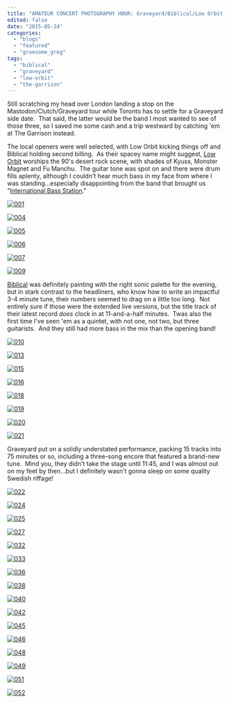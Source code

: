 ```yaml
---
title: "AMATEUR CONCERT PHOTOGRAPHY HOUR: Graveyard/Biblical/Low Orbit @ The Garrison, May 22, 2015"
edited: false
date: "2015-05-24"
categories:
  - "blogs"
  - "featured"
  - "gruesome_greg"
tags:
  - "biblical"
  - "graveyard"
  - "low-orbit"
  - "the-garrison"
---
```


Still scratching my head over London landing a stop on the Mastodon/Clutch/Graveyard tour while Toronto has to settle for a Graveyard side date.  That said, the latter would be the band I most wanted to see of those three, so I saved me some cash and a trip westward by catching 'em at The Garrison instead.

The local openers were well selected, with Low Orbit kicking things off and Biblical holding second billing.  As their spacey name might suggest, [Low Orbit](https://loworbit3.bandcamp.com/releases) worships the 90's desert rock scene, with shades of Kyuss, Monster Magnet and Fu Manchu.  The guitar tone was spot on and there were drum fills aplenty, although I couldn't hear much bass in my face from where I was standing...especially disappointing from the band that brought us "[International Bass Station](https://www.youtube.com/watch?v=YiHZ3IklTsc)."

[![001](https://hellbound.ca/wp-content/uploads/2015/05/001-1024x768.jpg)](https://hellbound.ca/wp-content/uploads/2015/05/001.jpg)

[![004](https://hellbound.ca/wp-content/uploads/2015/05/0041.jpg)](https://hellbound.ca/wp-content/uploads/2015/05/0041.jpg)

[![005](https://hellbound.ca/wp-content/uploads/2015/05/005.jpg)](https://hellbound.ca/wp-content/uploads/2015/05/005.jpg)

[![006](https://hellbound.ca/wp-content/uploads/2015/05/006.jpg)](https://hellbound.ca/wp-content/uploads/2015/05/006.jpg)

[![007](https://hellbound.ca/wp-content/uploads/2015/05/007-1024x768.jpg)](https://hellbound.ca/wp-content/uploads/2015/05/007.jpg)

[![009](https://hellbound.ca/wp-content/uploads/2015/05/009-1024x768.jpg)](https://hellbound.ca/wp-content/uploads/2015/05/009.jpg)

[Biblical](http://www.biblicalband.com/) was definitely painting with the right sonic palette for the evening, but in stark contrast to the headliners, who know how to write an impactful 3-4 minute tune, their numbers seemed to drag on a little too long.  Not entirely sure if those were the extended live versions, but the title track of their latest record _does_ clock in at 11-and-a-half minutes.  Twas also the first time I've seen 'em as a quintet, with not one, not two, but three guitarists.  And they still had more bass in the mix than the opening band!

[![010](https://hellbound.ca/wp-content/uploads/2015/05/010-1024x768.jpg)](https://hellbound.ca/wp-content/uploads/2015/05/010.jpg)

[![013](https://hellbound.ca/wp-content/uploads/2015/05/013-1024x768.jpg)](https://hellbound.ca/wp-content/uploads/2015/05/013.jpg)

[![015](https://hellbound.ca/wp-content/uploads/2015/05/015-1024x768.jpg)](https://hellbound.ca/wp-content/uploads/2015/05/015.jpg)

[![016](https://hellbound.ca/wp-content/uploads/2015/05/016-1024x768.jpg)](https://hellbound.ca/wp-content/uploads/2015/05/016.jpg)

[![018](https://hellbound.ca/wp-content/uploads/2015/05/018.jpg)](https://hellbound.ca/wp-content/uploads/2015/05/018.jpg)

[![019](https://hellbound.ca/wp-content/uploads/2015/05/019.jpg)](https://hellbound.ca/wp-content/uploads/2015/05/019.jpg)

[![020](https://hellbound.ca/wp-content/uploads/2015/05/020.jpg)](https://hellbound.ca/wp-content/uploads/2015/05/020.jpg)

[![021](https://hellbound.ca/wp-content/uploads/2015/05/021-1024x768.jpg)](https://hellbound.ca/wp-content/uploads/2015/05/021.jpg)

Graveyard put on a solidly understated performance, packing 15 tracks into 75 minutes or so, including a three-song encore that featured a brand-new tune.  Mind you, they didn't take the stage until 11:45, and I was almost out on my feet by then...but I definitely wasn't gonna sleep on some quality Swedish riffage!

[![022](https://hellbound.ca/wp-content/uploads/2015/05/022-1024x768.jpg)](https://hellbound.ca/wp-content/uploads/2015/05/022.jpg)

[![024](https://hellbound.ca/wp-content/uploads/2015/05/024-1024x768.jpg)](https://hellbound.ca/wp-content/uploads/2015/05/024.jpg)

[![025](https://hellbound.ca/wp-content/uploads/2015/05/025-1024x768.jpg)](https://hellbound.ca/wp-content/uploads/2015/05/025.jpg)

[![027](https://hellbound.ca/wp-content/uploads/2015/05/027.jpg)](https://hellbound.ca/wp-content/uploads/2015/05/027.jpg)

[![032](https://hellbound.ca/wp-content/uploads/2015/05/032-1024x768.jpg)](https://hellbound.ca/wp-content/uploads/2015/05/032.jpg)

[![033](https://hellbound.ca/wp-content/uploads/2015/05/033-1024x768.jpg)](https://hellbound.ca/wp-content/uploads/2015/05/033.jpg)

[![036](https://hellbound.ca/wp-content/uploads/2015/05/036.jpg)](https://hellbound.ca/wp-content/uploads/2015/05/036.jpg)

[![038](https://hellbound.ca/wp-content/uploads/2015/05/038.jpg)](https://hellbound.ca/wp-content/uploads/2015/05/038.jpg)

[![040](https://hellbound.ca/wp-content/uploads/2015/05/040.jpg)](https://hellbound.ca/wp-content/uploads/2015/05/040.jpg)

[![042](https://hellbound.ca/wp-content/uploads/2015/05/042.jpg)](https://hellbound.ca/wp-content/uploads/2015/05/042.jpg)

[![045](https://hellbound.ca/wp-content/uploads/2015/05/045.jpg)](https://hellbound.ca/wp-content/uploads/2015/05/045.jpg)

[![046](https://hellbound.ca/wp-content/uploads/2015/05/046-1024x768.jpg)](https://hellbound.ca/wp-content/uploads/2015/05/046.jpg)

[![048](https://hellbound.ca/wp-content/uploads/2015/05/048-1024x768.jpg)](https://hellbound.ca/wp-content/uploads/2015/05/048.jpg)

[![049](https://hellbound.ca/wp-content/uploads/2015/05/049-1024x768.jpg)](https://hellbound.ca/wp-content/uploads/2015/05/049.jpg)

[![051](https://hellbound.ca/wp-content/uploads/2015/05/051-1024x768.jpg)](https://hellbound.ca/wp-content/uploads/2015/05/051.jpg)

[![052](https://hellbound.ca/wp-content/uploads/2015/05/052-1024x768.jpg)](https://hellbound.ca/wp-content/uploads/2015/05/052.jpg)
